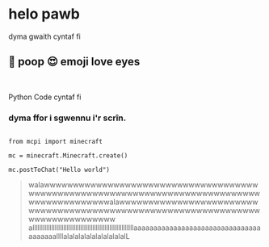 # helo pawb

dyma gwaith cyntaf fi 

## 💩 poop 😍 emoji love eyes


<br>

Python Code cyntaf fi

### dyma ffor i sgwennu i'r scrîn.


```

from mcpi import minecraft

mc = minecraft.Minecraft.create()

mc.postToChat("Hello world")

```


> walawwwwwwwwwwwwwwwwwwwwwwwwwwwwwwwwwwwwwwwwwwwwwwwwwwwwwwwwwwwwwwwwwwwwwwwwwwwwwwwwwwwwwwwwwwwalawwwwwwwwwwwwwwwwwwwwwwwwwwwwwwwwwwwwwwwwwwwwwwwwwwwwwwwwwwwwwwwwwwwwwwwwwwwwwww
alllllllllllllllllllllllllllllllllllllllllllllllllllllllllllaaaaaaaaaaaaaaaaaaaaaaaaaaaaaaaaaaaaaaallllalalalalalalalalalalalL